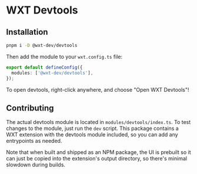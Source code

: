 # WXT Devtools

## Installation

```sh
pnpm i -D @wxt-dev/devtools
```

Then add the module to your `wxt.config.ts` file:

```ts
export default defineConfig({
  modules: ['@wxt-dev/devtools'],
});
```

To open devtools, right-click anywhere, and choose "Open WXT Devtools"!

## Contributing

The actual devtools module is located in `modules/devtools/index.ts`. To test changes to the module, just run the `dev` script. This package contains a WXT extension with the devtools module included, so you can add any entrypoints as needed.

Note that when built and shipped as an NPM package, the UI is prebuilt so it can just be copied into the extension's output directory, so there's minimal slowdown during builds.
